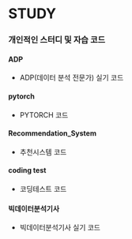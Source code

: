 # STUDY


### 개인적인 스터디 및 자습 코드


#### ADP
- ADP(데이터 분석 전문가) 실기 코드

#### pytorch
- PYTORCH 코드

#### Recommendation_System
- 추천시스템 코드

#### coding test
- 코딩테스트 코드

#### 빅데이터분석기사
- 빅데이터분석기사 실기 코드
